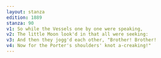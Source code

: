 ```yaml
---
layout: stanza
edition: 1889
stanza: 90
v1: So while the Vessels one by one were speaking,
v2: The little Moon look'd in that all were seeking:
v3: And then they jogg'd each other, "Brother! Brother!
v4: Now for the Porter's shoulders' knot a-creaking!"
---
```

